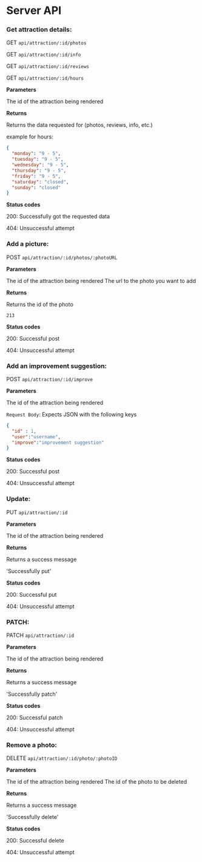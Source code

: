 # Server API

### Get attraction details: <br />

GET `api/attraction/:id/photos`

GET `api/attraction/:id/info`

GET `api/attraction/:id/reviews`

GET `api/attraction/:id/hours`

**Parameters**

The id of the attraction being rendered

**Returns**

Returns the data requested for (photos, reviews, info, etc.)

example for hours:

```json
{
  "monday": "9 - 5",
  "tuesday": "9 - 5",
  "wednesday": "9 - 5",
  "thursday": "9 - 5",
  "friday": "9 - 5",
  "saturday": "closed",
  "sunday": "closed"
}
```

**Status codes**

200: Successfully got the requested data

404: Unsuccessful attempt




### Add a picture: <br />

POST `api/attraction/:id/photos/:photoURL`

**Parameters**

The id of the attraction being rendered
The url to the photo you want to add

**Returns**

Returns the id of the photo

`213`

**Status codes**

200: Successful post

404: Unsuccessful attempt



### Add an improvement suggestion: <br />

POST `api/attraction/:id/improve`

**Parameters**

The id of the attraction being rendered

`Request Body`: Expects JSON with the following keys
```json
{
  "id" : 1,
  "user":"username",
  "improve":"improvement suggestion"
}
```

**Status codes**

200: Successful post

404: Unsuccessful attempt


### Update: <br />

PUT `api/attraction/:id`

**Parameters**

The id of the attraction being rendered

**Returns**

Returns a success message

'Successfully put'

**Status codes**

200: Successful put

404: Unsuccessful attempt


### PATCH: <br />

PATCH `api/attraction/:id`

**Parameters**

The id of the attraction being rendered

**Returns**

Returns a success message

'Successfully patch'

**Status codes**

200: Successful patch

404: Unsuccessful attempt


### Remove a photo: <br />

DELETE `api/attraction/:id/photo/:photoID`

**Parameters**

The id of the attraction being rendered
The id of the photo to be deleted

**Returns**

Returns a success message

'Successfully delete'

**Status codes**

200: Successful delete

404: Unsuccessful attempt
